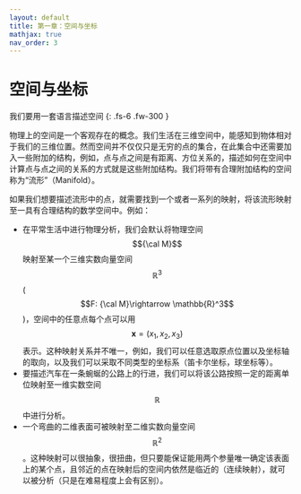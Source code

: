 ```yaml
---
layout: default
title: 第一章：空间与坐标
mathjax: true
nav_order: 3
---
```




# 空间与坐标

我们要用一套语言描述空间
{: .fs-6 .fw-300 }

物理上的空间是一个客观存在的概念。我们生活在三维空间中，能感知到物体相对于我们的三维位置。然而空间并不仅仅只是无穷的点的集合，在此集合中还需要加入一些附加的结构，例如，点与点之间是有距离、方位关系的，描述如何在空间中计算点与点之间的关系的方式就是这些附加结构。我们将带有合理附加结构的空间称为“流形”（Manifold）。

如果我们想要描述流形中的点，就需要找到一个或者一系列的映射，将该流形映射至一具有合理结构的数学空间中。例如：

- 在平常生活中进行物理分析，我们会默认将物理空间$${\cal M}$$映射至某一个三维实数向量空间$$\mathbb{R}^3$$ ($$F: {\cal M}\rightarrow \mathbb{R}^3$$)，空间中的任意点每个点可以用$$\mathbf{x}=(x_1,x_2,x_3)$$表示。这种映射关系并不唯一，例如，我们可以任意选取原点位置以及坐标轴的取向，以及我们可以采取不同类型的坐标系（笛卡尔坐标，球坐标等）。
- 要描述汽车在一条蜿蜒的公路上的行进，我们可以将该公路按照一定的距离单位映射至一维实数空间$$\mathbb{R}$$中进行分析。
- 一个弯曲的二维表面可被映射至二维实数向量空间$$\mathbb{R}^2$$。这种映射可以很抽象，很扭曲，但只要能保证能用两个参量唯一确定该表面上的某个点，且邻近的点在映射后的空间内依然是临近的（连续映射），就可以被分析（只是在难易程度上会有区别）。
